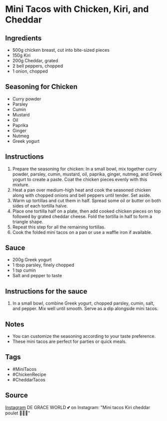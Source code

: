 # Mini Tacos with Chicken, Kiri, and Cheddar

## Ingredients

- 500g chicken breast, cut into bite-sized pieces
- 150g Kiri
- 200g Cheddar, grated
- 2 bell peppers, chopped
- 1 onion, chopped

## Seasoning for Chicken

- Curry powder
- Parsley
- Cumin
- Mustard
- Oil
- Paprika
- Ginger
- Nutmeg
- Greek yogurt

## Instructions

1. Prepare the seasoning for chicken: In a small bowl, mix together curry powder, parsley, cumin, mustard, oil, paprika, ginger, nutmeg, and Greek yogurt to create a paste. Coat the chicken pieces evenly with this mixture.
2. Heat a pan over medium-high heat and cook the seasoned chicken along with chopped onions and bell peppers until tender. Set aside.
3. Warm up tortillas and cut them in half. Spread some oil or butter on both sides of each tortilla halve.
4. Place one tortilla half on a plate, then add cooked chicken pieces on top followed by grated cheddar cheese. Fold the tortilla in half to form a triangle shape.
5. Repeat this step for all the remaining tortillas.
6. Cook the folded mini tacos on a pan or use a waffle iron if available.

## Sauce

- 200g Greek yogurt
- 1 tbsp parsley, finely chopped
- 1 tsp cumin
- Salt and pepper to taste

## Instructions for the sauce

1. In a small bowl, combine Greek yogurt, chopped parsley, cumin, salt, and pepper. Mix well until smooth. Serve as a dip alongside mini tacos.

## Notes

- You can customize the seasoning according to your taste preference.
- These mini tacos are perfect for parties or quick meals.

## Tags

- #MiniTacos
- #ChickenRecipe
- #CheddarTacos

## Source

[Instagram](https://www.instagram.com/p/C37jnqDrc7S)
DE GRACE WORLD 💕 on Instagram: "Mini tacos Kiri cheddar poulet 🌮🔥🤍"